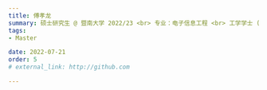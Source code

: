 ```yaml
---
title: 傅孝龙  
summary: 硕士研究生 @ 暨南大学 2022/23 <br> 专业：电子信息工程 <br> 工学学士 (江西农业大学)
tags:
- Master

date: 2022-07-21
order: 5
# external_link: http://github.com

---
```

